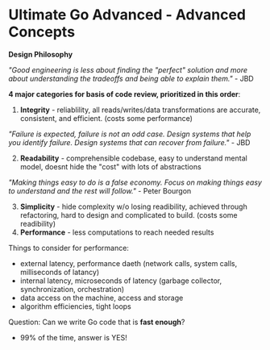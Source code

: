 # Ultimate Go Advanced - Advanced Concepts

**Design Philosophy**

*"Good engineering is less about finding the "perfect" solution and more about understanding the tradeoffs and being able to explain them."* - JBD

**4 major categories for basis of code review, prioritized in this order**:

1. **Integrity** - reliablility, all reads/writes/data transformations are accurate, consistent, and efficient. (costs some performance)

*"Failure is expected, failure is not an odd case. Design systems that help you identify failure. Design systems that can recover from failure."* - JBD

2. **Readability** - comprehensible codebase, easy to understand mental model, doesnt hide the "cost" with lots of abstractions

*"Making things easy to do is a false economy. Focus on making things easy to understand and the rest will follow."* - Peter Bourgon

3. **Simplicity** - hide complexity w/o losing readibility, achieved through refactoring, hard to design and complicated to build. (costs some readibility)
4. **Performance** - less computations to reach needed results

Things to consider for performance:
<ul>
    <li> external latency, performance daeth (network calls, system calls, milliseconds of latancy)
    <li> internal latency, microseconds of latency (garbage collector, synchronization, orchestration)
    <li> data access on the machine, access and storage
    <li> algorithm efficiencies, tight loops
</ul>

Question: Can we write Go code that is **fast enough**?
   <ul>
      <li> 99% of the time, answer is YES!
   </ul>
